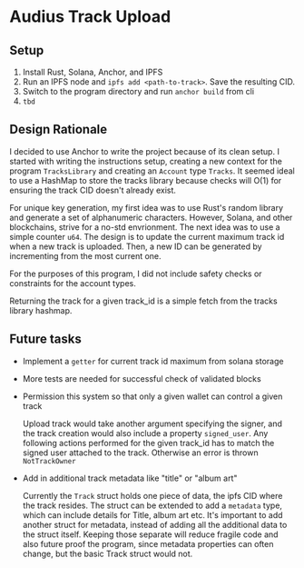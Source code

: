 # Audius Track Upload

## Setup 

1. Install Rust, Solana, Anchor, and IPFS
2. Run an IPFS node and `ipfs add <path-to-track>`. Save the resulting CID. 
3. Switch to the program directory and run `anchor build` from cli
4. `tbd`

## Design Rationale 

I decided to use Anchor to write the project because of its clean setup. 
I started with writing the instructions setup, creating a new context for the program `TracksLibrary` and creating an `Account` type `Tracks`.
It seemed ideal to use a HashMap to store the tracks library because checks will O(1) for ensuring the track CID doesn't already exist. 

For unique key generation, my first idea was to use Rust's random library and generate a set of alphanumeric characters. 
However, Solana, and other blockchains, strive for a no-std envrionment. The next idea was to use a simple counter `u64`. The design is to update the current maximum track id when a new track is uploaded.
Then, a new ID can be generated by incrementing from the most current one. 

For the purposes of this program, I did not include safety checks or constraints for the account types. 

Returning the track for a given track_id is a simple fetch from the tracks library hashmap.

## Future tasks

* Implement a `getter` for current track id maximum from solana storage
* More tests are needed for successful check of validated blocks

* Permission this system so that only a given wallet can control a given track

  Upload track would take another argument specifying the signer, and the track creation would also include a property `signed_user`. 
  Any following actions performed for the given track_id has to match the signed user attached to the track. Otherwise an error is thrown `NotTrackOwner`
* Add in additional track metadata like "title" or "album art"

  Currently the `Track` struct holds one piece of data, the ipfs CID where the track resides.
  The struct can be extended to add a `metadata` type, which can include details for Title, album art etc.
  It's important to add another struct for metadata, instead of adding all the additional data to the struct itself.
  Keeping those separate will reduce fragile code and also future proof the program, since metadata properties can often change, but the basic Track struct would not. 
